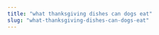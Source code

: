 ```yaml
---
title: "what thanksgiving dishes can dogs eat"
slug: "what-thanksgiving-dishes-can-dogs-eat"
---
```


